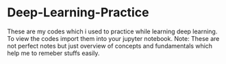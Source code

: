 # Deep-Learning-Practice
These are my codes which i used to practice while learning deep learning. To view the codes import them into your jupyter notebook.
Note: These are not perfect notes but just overview of concepts and fundamentals which help me to remeber stuffs easily.
